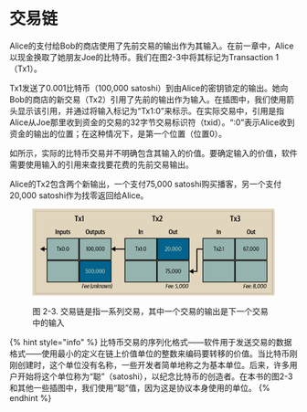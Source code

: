 # 交易链

Alice的支付给Bob的商店使用了先前交易的输出作为其输入。在前一章中，Alice以现金换取了她朋友Joe的比特币。我们在图2-3中将其标记为Transaction 1（Tx1）。

Tx1发送了0.001比特币（100,000 satoshi）到由Alice的密钥锁定的输出。她向Bob的商店的新交易（Tx2）引用了先前的输出作为输入。在插图中，我们使用箭头显示该引用，并通过将输入标记为“Tx1:0”来标示。在实际交易中，引用是指Alice从Joe那里收到资金的交易的32字节交易标识符（txid）。“:0”表示Alice收到资金的输出的位置；在这种情况下，是第一个位置（位置0）。

如所示，实际的比特币交易并不明确包含其输入的价值。要确定输入的价值，软件需要使用输入的引用来查找要花费的先前交易输出。

Alice的Tx2包含两个新输出，一个支付75,000 satoshi购买播客，另一个支付20,000 satoshi作为找零返回给Alice。

 

<figure><img src="../../.gitbook/assets/2.3.png" alt=""><figcaption><p>图 2-3.  交易链是指一系列交易，其中一个交易的输出是下一个交易中的输入</p></figcaption></figure>



{% hint style="info" %}
比特币交易的序列化格式——软件用于发送交易的数据格式——使用最小的定义在链上价值单位的整数来编码要转移的价值。当比特币刚刚创建时，这个单位没有名称，一些开发者简单地称之为基本单位。后来，许多用户开始将这个单位称为“聪”（satoshi），以纪念比特币的创造者。在本书的图2-3和其他一些插图中，我们使用“聪”值，因为这是协议本身使用的单位。
{% endhint %}

